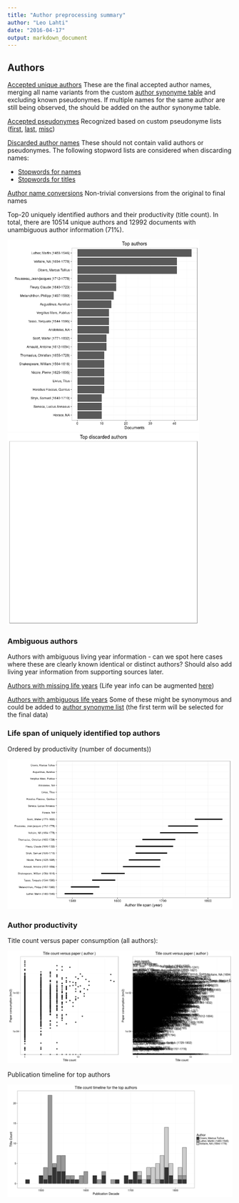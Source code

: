 ```yaml
---
title: "Author preprocessing summary"
author: "Leo Lahti"
date: "2016-04-17"
output: markdown_document
---
```


## Authors

[Accepted unique authors](output.tables/author_accepted.csv) These are the final accepted author names, merging all name variants from the custom [author synonyme table](https://github.com/rOpenGov/bibliographica/blob/master/inst/extdata/ambiguous-authors.csv) and excluding known pseudonymes. If multiple names for the same author are still being observed, the should be added on the author synonyme table.

[Accepted pseudonymes](output.tables/pseudonyme_accepted.csv) Recognized based on custom pseudonyme lists ([first](https://github.com/rOpenGov/bibliographica/blob/master/inst/extdata/names/pseudonymes/first.csv), [last](https://github.com/rOpenGov/bibliographica/blob/master/inst/extdata/names/pseudonymes/last.csv), [misc](https://github.com/rOpenGov/bibliographica/blob/master/inst/extdata/pseudonymes.csv))

[Discarded author names](output.tables/author_discarded.csv) These should not contain valid authors or pseudonymes. The following stopword lists are considered when discarding names:
  * [Stopwords for names](https://github.com/rOpenGov/bibliographica/blob/master/inst/extdata/stopwords_for_names.csv)
  * [Stopwords for titles](https://github.com/rOpenGov/bibliographica/blob/master/inst/extdata/stopwords_titles.csv)

[Author name conversions](output.tables/author_conversion_nontrivial.csv) Non-trivial conversions from the original to final names

Top-20 uniquely identified authors and their productivity (title count). In total, there are 10514 unique authors and 12992 documents with unambiguous author information (71%).

<img src="figure/summaryauthors-1.png" title="plot of chunk summaryauthors" alt="plot of chunk summaryauthors" width="430px" /><img src="figure/summaryauthors-2.png" title="plot of chunk summaryauthors" alt="plot of chunk summaryauthors" width="430px" />

### Ambiguous authors

Authors with ambiguous living year information - can we spot here
cases where these are clearly known identical or distinct authors?
Should also add living year information from supporting sources later.

[Authors with missing life years](output.tables/authors_missing_lifeyears.csv) (Life year info can be augmented [here](https://github.com/rOpenGov/bibliographica/blob/master/inst/extdata/author_info.csv))

[Authors with ambiguous life years](output.tables/author_life_ambiguous.csv) Some of these might be synonymous and could be added to [author synonyme list](https://github.com/rOpenGov/bibliographica/blob/master/inst/extdata/ambiguous-authors.csv) (the first term will be selected for the final data)


### Life span of uniquely identified top authors

Ordered by productivity (number of documents))

![plot of chunk summaryauthorslife](figure/summaryauthorslife-1.png)


### Author productivity

Title count versus paper consumption (all authors):

![plot of chunk authortitlespapers](figure/authortitlespapers-1.png)

Publication timeline for top authors

![plot of chunk summaryTop10authorstimeline](figure/summaryTop10authorstimeline-1.png)




